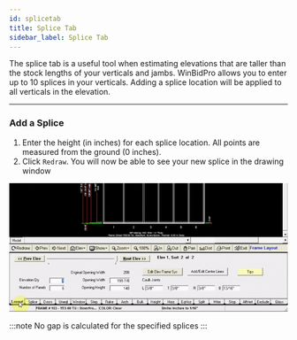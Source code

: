 ```yaml
---
id: splicetab
title: Splice Tab
sidebar_label: Splice Tab
---
```


The splice tab is a useful tool when estimating elevations that are taller than the stock lengths of your verticals and jambs. WinBidPro allows you to enter up to 10 splices in your verticals. Adding a splice location will be applied to all verticals in the elevation.

---

### Add a Splice

1. Enter the height (in inches) for each splice location. All points are measured from the ground (0 inches).
2. Click `Redraw`. You will now be able to see your new splice in the drawing window

![img](../../static/img/elevation_tabs/2_splice_tab/splicetab1.gif)

:::note
No gap is calculated for the specified splices
:::